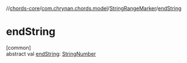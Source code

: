 //[chords-core](../../../index.md)/[com.chrynan.chords.model](../index.md)/[StringRangeMarker](index.md)/[endString](end-string.md)

# endString

[common]\
abstract val [endString](end-string.md): [StringNumber](../-string-number/index.md)
